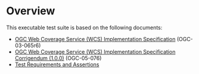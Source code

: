 # Overview

This executable test suite is based on the following documents:

  * [ OGC Web Coverage Service (WCS) Implementation Specification](http://www.opengeospatial.org/standards/wcs) (OGC-03-065r6)
  * [ OGC Web Coverage Service (WCS) Implementation Specification Corrigendum (1.0.0)](http://www.opengeospatial.org/standards/wcs) (OGC-05-076)
  * [Test Requirements and Assertions](testreq.html)

